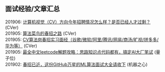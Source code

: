 ## 面试经验/文章汇总

201906: [计算机视觉（CV）方向今年招聘情况怎么样？是否已经人才过剩？](https://mp.weixin.qq.com/s/sRL4IJAZ7XzeaRjvs1srNQ) (CVer)  
201905: [算法菜鸟的春招之路](https://mp.weixin.qq.com/s/9KEg3C5wsXjvc4u8WpHDYA) (CVer)  
201905: [CV算法岗春招实习面经（谷歌/微软/阿里/腾讯/网易/商汤/旷视/拼多多/华为等）](https://mp.weixin.qq.com/s/PX_tt4AWFf6C_iDfa0ST5Q) (CVer)  
201905: [最全中文leetcode解题攻略：思路知识点代码都有，搞定AI大厂笔试](https://mp.weixin.qq.com/s/Bw2eqZW3IR1KsUu1vXpeeg) (量子位)  
201902: [春招已近，这份GitHub万星的ML算法面试大全请收下](https://mp.weixin.qq.com/s/gUujyjv5lU_umtpRURh24w) (机器之心)
